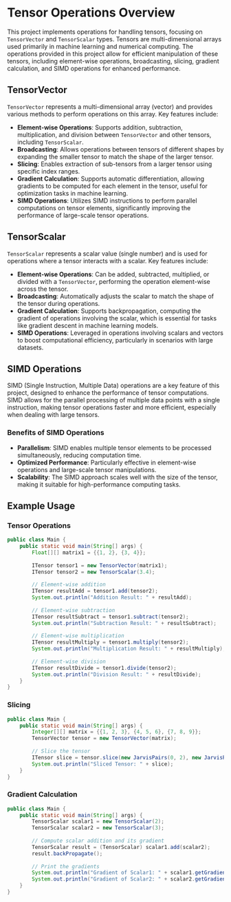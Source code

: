 # Tensor Operations Overview

This project implements operations for handling tensors, focusing on `TensorVector` and `TensorScalar` types. Tensors are multi-dimensional arrays used primarily in machine learning and numerical computing. The operations provided in this project allow for efficient manipulation of these tensors, including element-wise operations, broadcasting, slicing, gradient calculation, and SIMD operations for enhanced performance.

## TensorVector

`TensorVector` represents a multi-dimensional array (vector) and provides various methods to perform operations on this array. Key features include:

- **Element-wise Operations**: Supports addition, subtraction, multiplication, and division between `TensorVector` and other tensors, including `TensorScalar`.
- **Broadcasting**: Allows operations between tensors of different shapes by expanding the smaller tensor to match the shape of the larger tensor.
- **Slicing**: Enables extraction of sub-tensors from a larger tensor using specific index ranges.
- **Gradient Calculation**: Supports automatic differentiation, allowing gradients to be computed for each element in the tensor, useful for optimization tasks in machine learning.
- **SIMD Operations**: Utilizes SIMD instructions to perform parallel computations on tensor elements, significantly improving the performance of large-scale tensor operations.

## TensorScalar

`TensorScalar` represents a scalar value (single number) and is used for operations where a tensor interacts with a scalar. Key features include:

- **Element-wise Operations**: Can be added, subtracted, multiplied, or divided with a `TensorVector`, performing the operation element-wise across the tensor.
- **Broadcasting**: Automatically adjusts the scalar to match the shape of the tensor during operations.
- **Gradient Calculation**: Supports backpropagation, computing the gradient of operations involving the scalar, which is essential for tasks like gradient descent in machine learning models.
- **SIMD Operations**: Leveraged in operations involving scalars and vectors to boost computational efficiency, particularly in scenarios with large datasets.

## SIMD Operations

SIMD (Single Instruction, Multiple Data) operations are a key feature of this project, designed to enhance the performance of tensor computations. SIMD allows for the parallel processing of multiple data points with a single instruction, making tensor operations faster and more efficient, especially when dealing with large tensors.

### Benefits of SIMD Operations

- **Parallelism**: SIMD enables multiple tensor elements to be processed simultaneously, reducing computation time.
- **Optimized Performance**: Particularly effective in element-wise operations and large-scale tensor manipulations.
- **Scalability**: The SIMD approach scales well with the size of the tensor, making it suitable for high-performance computing tasks.

## Example Usage

### Tensor Operations

```java
public class Main {
    public static void main(String[] args) {
        Float[][] matrix1 = {{1, 2}, {3, 4}};
        
        ITensor tensor1 = new TensorVector(matrix1);
        ITensor tensor2 = new TensorScalar(3.4);
        
        // Element-wise addition
        ITensor resultAdd = tensor1.add(tensor2);
        System.out.println("Addition Result: " + resultAdd);
        
        // Element-wise subtraction
        ITensor resultSubtract = tensor1.subtract(tensor2);
        System.out.println("Subtraction Result: " + resultSubtract);
        
        // Element-wise multiplication
        ITensor resultMultiply = tensor1.multiply(tensor2);
        System.out.println("Multiplication Result: " + resultMultiply);
        
        // Element-wise division
        ITensor resultDivide = tensor1.divide(tensor2);
        System.out.println("Division Result: " + resultDivide);
    }
}
```

### Slicing

```java
public class Main {
    public static void main(String[] args) {
        Integer[][] matrix = {{1, 2, 3}, {4, 5, 6}, {7, 8, 9}};
        TensorVector tensor = new TensorVector(matrix);
        
        // Slice the tensor
        ITensor slice = tensor.slice(new JarvisPairs(0, 2), new JarvisPairs(1, 3));
        System.out.println("Sliced Tensor: " + slice);
    }
}
```

### Gradient Calculation

```java
public class Main {
    public static void main(String[] args) {
        TensorScalar scalar1 = new TensorScalar(2);
        TensorScalar scalar2 = new TensorScalar(3);
        
        // Compute scalar addition and its gradient
        TensorScalar result = (TensorScalar) scalar1.add(scalar2);
        result.backPropagate();
        
        // Print the gradients
        System.out.println("Gradient of Scalar1: " + scalar1.getGradient().getData());
        System.out.println("Gradient of Scalar2: " + scalar2.getGradient().getData());
    }
}
```
